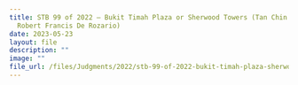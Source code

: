 ```yaml
---
title: STB 99 of 2022 – Bukit Timah Plaza or Sherwood Towers (Tan Chin Pei vs
  Robert Francis De Rozario)
date: 2023-05-23
layout: file
description: ""
image: ""
file_url: /files/Judgments/2022/stb-99-of-2022-bukit-timah-plaza-sherwood-towers(gd).pdf
---
```

